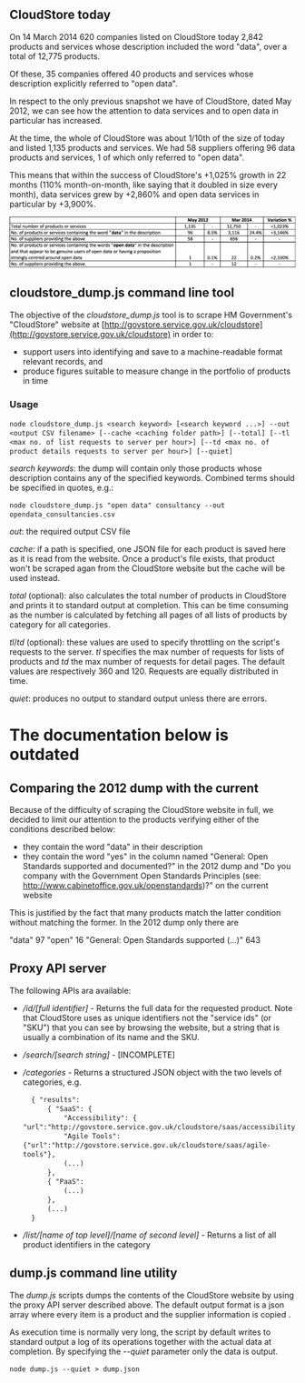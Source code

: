 ## CloudStore today

On 14 March 2014 620 companies listed on CloudStore today 2,842 products and services whose description included the word "data", over a total of 12,775 products.

Of these, 35 companies offered 40 products and services whose description explicitly referred to "open data".

In respect to the only previous snapshot we have of CloudStore, dated May 2012, we can see how the attention to data services and to open data in particular has increased. 

At the time, the whole of CloudStore was about 1/10th of the size of today and listed 1,135 products and services. We had 58 suppliers offering 96 data products and services, 1 of which only referred to "open data".

This means that within the success of CloudStore's +1,025% growth in 22 months (110% month-on-month, like saying that it doubled in size every month), data services grew by +2,860% and open data services in particular by +3,900%.

![Summary table](images/table_1.png)

## cloudstore_dump.js command line tool

The objective of the *cloudstore_dump.js* tool is to scrape HM Government's "CloudStore" website at [http://govstore.service.gov.uk/cloudstore](http://govstore.service.gov.uk/cloudstore) in order to:

- support users into identifying and save to a machine-readable format relevant records, and
- produce figures suitable to measure change in the portfolio of products in time

### Usage

    node cloudstore_dump.js <search keyword> [<search keyword ...>] --out <output CSV filename> [--cache <caching folder path>] [--total] [--tl <max no. of list requests to server per hour>] [--td <max no. of product details requests to server per hour>] [--quiet]

*search keywords*: the dump will contain only those products whose description contains any of the specified keywords. Combined terms should be specified in quotes, e.g.:

    node cloudstore_dump.js "open data" consultancy --out opendata_consultancies.csv

*out*: the required output CSV file

*cache*: if a path is specified, one JSON file for each product is saved here as it is read from the website. Once a product's file exists, that product won't be scraped agan from the CloudStore website but the cache will be used instead.

*total* (optional): also calculates the total number of products in CloudStore and prints it to standard output at completion. This can be time consuming as the number is calculated by fetching all pages of all lists of products by category for all categories. 

*tl*/*td* (optional): these values are used to specify throttling on the script's requests to the server. *tl* specifies the max number of requests for lists of products and *td* the max number of requests for detail pages. The default values are respectively 360 and 120. Requests are equally distributed in time.   

*quiet*: produces no output to standard output unless there are errors.

# The documentation below is outdated

## Comparing the 2012 dump with the current

Because of the difficulty of scraping the CloudStore website in full, we decided to limit our attention to the products verifying either of the conditions described below:

- they contain the word "data" in their description
- they contain the word "yes" in the column named "General: Open Standards supported and documented?" in the 2012 dump and "Do you company with the Government Open Standards Principles (see: http://www.cabinetoffice.gov.uk/openstandards)?" on the current website

This is justified by the fact that many products match the latter condition without matching the former. In the 2012 dump only there are  

"data" 97
"open" 16
"General: Open Standards supported (...)" 643



## Proxy API server
The following APIs ara available:

- */id/[full identifier]* - Returns the full data for the requested product. 
Note that CloudStore uses as unique identifiers not the "service 
ids" (or "SKU") that you can see by browsing the website, but a string that is 
usually a combination of its name and the SKU.

- */search/[search string]* - [INCOMPLETE]

- */categories* - Returns a structured JSON object with the two levels of 
categories, e.g.

	    { "results":
	        { "SaaS": {
	            "Accessibility": { "url":"http://govstore.service.gov.uk/cloudstore/saas/accessibility"},
	            "Agile Tools": {"url":"http://govstore.service.gov.uk/cloudstore/saas/agile-tools"},
	            (...)
	        },
	        { "PaaS": 
	        	(...)
	    	},
	    	(...)
	    }

- */list/[name of top level]/[name of second level]* - Returns a list of all
product identifiers in the category

## dump.js command line utility

The *dump.js* scripts dumps the contents of the CloudStore website by using the 
proxy API server described above. The default output format is a json array 
where every item is a product and the supplier information is copied .

As execution time is normally very long, the script by default writes to 
standard output a log of its operations together with the actual data at 
completion. By specifying the *--quiet* parameter only the data is output.

    node dump.js --quiet > dump.json


